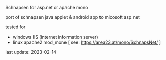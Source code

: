 Schnapsen for asp.net or apache mono

port of schnapsen java applet & android app to micosoft asp.net

tested for 
- windows IIS (internet information server)
- linux apache2 mod_mone [ see: https://area23.at/mono/SchnapsNet/ ]

last update: 2023-02-14
